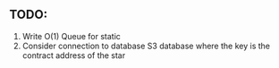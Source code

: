 ## TODO:
1. Write O(1) Queue for static
2. Consider connection to database
   S3 database where the key is the contract address of the star